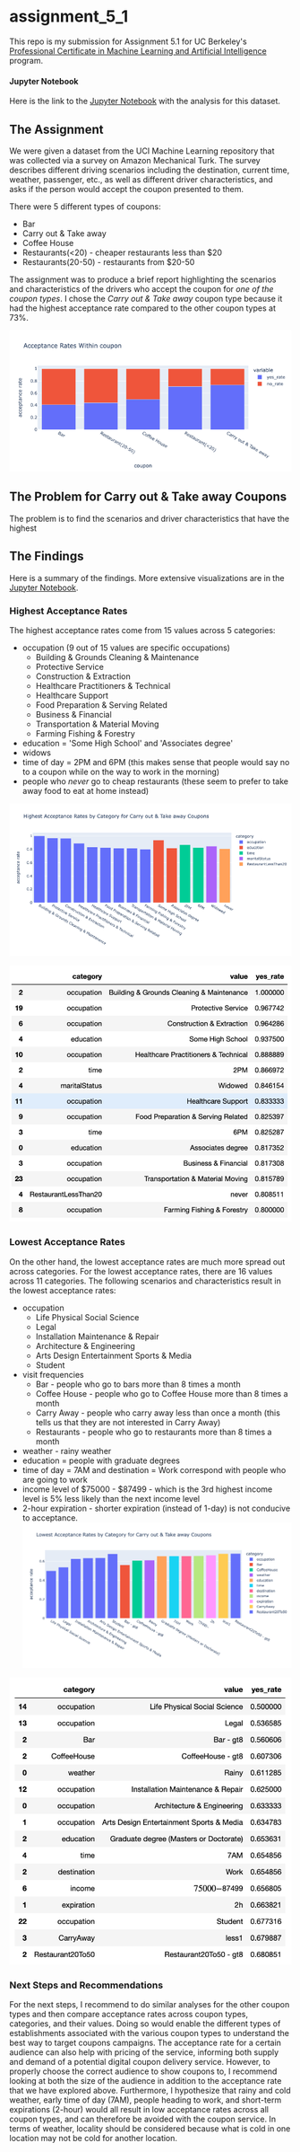 # assignment_5_1

This repo is my submission for Assignment 5.1 for UC Berkeley's [Professional Certificate in Machine Learning and Artificial Intelligence](https://em-executive.berkeley.edu/professional-certificate-machine-learning-artificial-intelligence) program.

#### Jupyter Notebook
Here is the link to the [Jupyter Notebook](./prompt.ipynb) with the analysis for this dataset.

## The Assignment

We were given a dataset from the UCI Machine Learning repository that was collected via a survey on Amazon Mechanical Turk. The survey describes different driving scenarios including the destination, current time, weather, passenger, etc., as well as different driver characteristics, and asks if the person would accept the coupon presented to them.

There were 5 different types of coupons:
- Bar
- Carry out & Take away
- Coffee House
- Restaurants(<20) - cheaper restaurants less than $20
- Restaurants(20-50) - restaurants from $20-50

The assignment was to produce a brief report highlighting the scenarios and characteristics of the drivers who accept the coupon for _one of the coupon types_. I chose the _Carry out & Take away_ coupon type because it had the highest acceptance rate compared to the other coupon types at 73%.

![coupon types](./images/coupon_types.png)

## The Problem for Carry out & Take away Coupons

The problem is to find the scenarios and driver characteristics that have the highest 
## The Findings

Here is a summary of the findings. More extensive visualizations are in the [Jupyter Notebook](./prompt.ipynb).

### Highest Acceptance Rates
The highest acceptance rates come from 15 values across 5 categories:
- occupation (9 out of 15 values are specific occupations)
  - Building & Grounds Cleaning & Maintenance
  - Protective Service
  - Construction & Extraction
  - Healthcare Practitioners & Technical
  - Healthcare Support
  - Food Preparation & Serving Related
  - Business & Financial
  - Transportation & Material Moving
  - Farming Fishing & Forestry
- education = 'Some High School' and 'Associates degree'
- widows
- time of day = 2PM and 6PM (this makes sense that people would say no to a coupon while on the way to work in the morning)
- people who _never_ go to cheap restaurants (these seem to prefer to take away food to eat at home instead)

![highest acceptance rates_plot](./images/highest_acceptance_rates_plot.png)

![highest acceptance rates](./images/highest_acceptance_rates.png)

### Lowest Acceptance Rates

On the other hand, the lowest acceptance rates are much more spread out across categories. For the lowest acceptance rates, there are 16 values across 11 categories.
The following scenarios and characteristics result in the lowest acceptance rates:
- occupation
  - Life Physical Social Science
  - Legal
  - Installation Maintenance & Repair
  - Architecture & Engineering
  - Arts Design Entertainment Sports & Media
  - Student
- visit frequencies
  - Bar - people who go to bars more than 8 times a month
  - Coffee House - people who go to Coffee House more than 8 times a month
  - Carry Away - people who carry away less than once a month (this tells us that they are not interested in Carry Away)
  - Restaurants - people who go to restaurants more than 8 times a month
- weather - rainy weather
- education = people with graduate degrees
- time of day = 7AM and destination = Work correspond with people who are going to work
- income level of $75000 - $87499 - which is the 3rd highest income level is 5% less likely than the next income level
- 2-hour expiration - shorter expiration (instead of 1-day) is not conducive to acceptance.
![lowest acceptance rates_plot](./images/lowest_acceptance_rates_plot.png)

![lowest acceptance rates](./images/lowest_acceptance_rates.png)

### Next Steps and Recommendations
For the next steps, I recommend to do similar analyses for the other coupon types and then compare acceptance rates across coupon types, categories, and their values.
Doing so would enable the different types of establishments associated with the various coupon types to understand the best way to target coupons campaigns. The acceptance rate for a certain audience can also help with pricing of the service, informing both supply and demand of a potential digital coupon delivery service.
However, to properly choose the correct audience to show coupons to, I recommend looking at both the size of the audience in addition to the acceptance rate that we have explored above.
Furthermore, I hypothesize that rainy and cold weather, early time of day (7AM), people heading to work, and short-term expirations (2-hour) would all result in low acceptance rates across all coupon types, and can therefore be avoided with the coupon service.
In terms of weather, locality should be considered because what is cold in one location may not be cold for another location.



